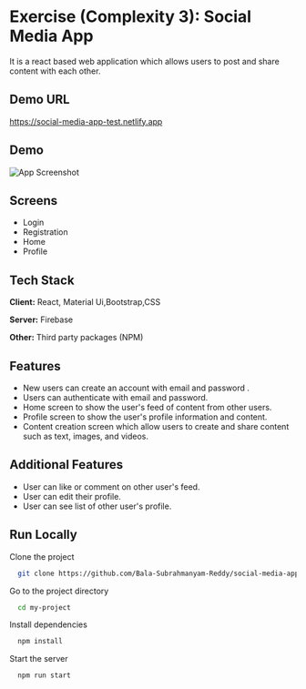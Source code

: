 # Exercise (Complexity 3): Social Media App

It is a react based web application which allows users to post and share content with each other.

## Demo URL

https://social-media-app-test.netlify.app

## Demo

![App Screenshot](https://res.cloudinary.com/dqap9au2g/image/upload/v1684062179/socialMediaAppGif_hz6txs.gif)

## Screens

- Login
- Registration
- Home
- Profile

## Tech Stack

**Client:** React, Material Ui,Bootstrap,CSS

**Server:** Firebase

**Other:** Third party packages (NPM)

## Features

- New users can create an account with email and password .
- Users can authenticate with email and password.
- Home screen to show the user's feed of content from other users.
- Profile screen to show the user's profile information and content.
- Content creation screen which allow users to create and share content such as text, images, and videos.

## Additional Features

- User can like or comment on other user's feed.
- User can edit their profile.
- User can see list of other user's profile.

## Run Locally

Clone the project

```bash
  git clone https://github.com/Bala-Subrahmanyam-Reddy/social-media-app
```

Go to the project directory

```bash
  cd my-project
```

Install dependencies

```bash
  npm install
```

Start the server

```bash
  npm run start
```
